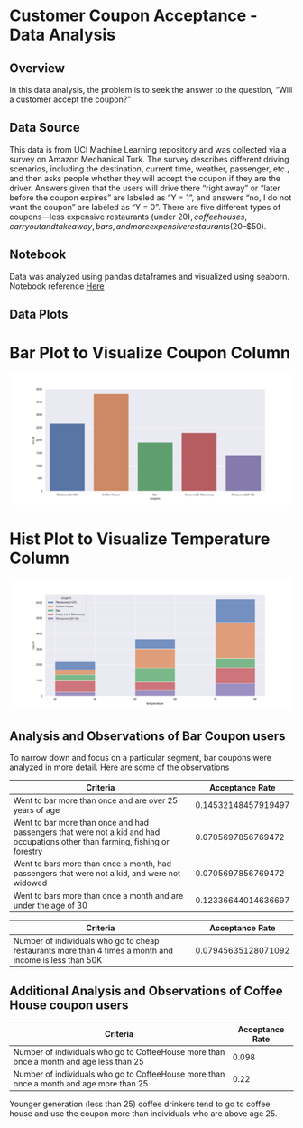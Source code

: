 # Customer Coupon Acceptance - Data Analysis


## Overview

In this data analysis, the problem is to seek the answer to the question, “Will a customer accept the coupon?” 

## Data Source

This data is from  UCI Machine Learning repository and was collected via a survey on Amazon Mechanical Turk. The survey describes different driving scenarios, including the destination, current time, weather, passenger, etc., and then asks people whether they will accept the coupon if they are the driver. Answers given that the users will drive there “right away” or “later before the coupon expires” are labeled as “Y = 1”, and answers “no, I do not want the coupon” are labeled as “Y = 0”. There are five different types of coupons—less expensive restaurants (under $20), coffee houses, carry out and take away, bars, and more expensive restaurants ($20–$50).

## Notebook

Data was analyzed using pandas dataframes and visualized using seaborn. Notebook reference  [Here](https://github.com/maskbit/CustomerCoupons/blob/main/notebook/prompt.ipynb)

## Data Plots

# Bar Plot to Visualize Coupon Column
![bar plot to visualize the coupon column](/images/barcoupons.png "bar plot to visualize the coupon column")

# Hist Plot to Visualize Temperature Column
![Hist plot to visualize the temperature column](/images/temperature.png "Hist plot to visualize the temperature column")




## Analysis and Observations of Bar Coupon users

To narrow down and focus on a particular segment, bar coupons were analyzed in more detail. Here are some of the observations

Criteria     | Acceptance Rate
-------- | -----
Went to bar more than once and are over 25 years of age | 0.14532148457919497
Went to bar more than once and had passengers that were not a kid and had occupations other than farming, fishing or forestry | 0.0705697856769472
Went to bars more than once a month, had passengers that were not a kid, and were not widowed| 0.0705697856769472
Went to bars more than once a month and are under the age of 30| 0.12336644014636697

Criteria     | Acceptance Rate
-------- | -----
Number of individuals who go to cheap restaurants more than 4 times a month and income is less than 50K | 0.07945635128071092


## Additional Analysis and Observations of Coffee House coupon users
 

Criteria     | Acceptance Rate
-------- | -----
Number of individuals who go to CoffeeHouse more than once a month and age less than 25 | 0.098
Number of individuals who go to CoffeeHouse more than once a month and age more than 25    | 0.22


Younger generation (less than 25) coffee drinkers tend to go to coffee house and use the coupon more than individuals who are above age 25.
